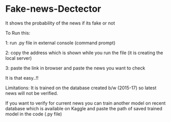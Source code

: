 # Fake-news-Dectector
It shows the probability of the news if its fake or not

To Run this:

1: run .py file in external console (command prompt)

2: copy the address which is shown while you run the file (it is creating the local server)

3: paste the link in browser and paste the news you want to check 

It is that easy..!!

Limitations:
It is trained on the database created b/w (2015-17) so latest news will not be verified.

If you want to verify for current news you can train another model on recent database which is available on Kaggle and paste the path of saved trained model in the code (.py file)
